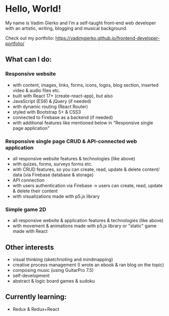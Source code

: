 # Hello, World!

My name is Vadim Gierko and I’m a self-taught front-end web developer with an artistic, writing, blogging and musical background.

Check out my portfolio: https://vadimgierko.github.io/frontend-developer-portfolio/

## What can I do:

### Responsive website
- with content, images, links, forms, icons, logos, blog section, inserted video & audio files etc.
- built with React 17+ (create-react-app), but also
- JavaScript (ES6) & jQuery (if needed)
- with dynamic routing (React Router)
- styled with Bootstrap 5+ & CSS3
- connected to Firebase as a backend (if needed)
- with additional features like mentioned below in "Responsive single page application"

### Responsive single page CRUD & API-connected web application
- all responsive website features & technologies (like above)
- with quizes, forms, surveys forms etc.
- with CRUD features, so you can create, read, update & delete content/ data (via Firebase database & storage)
- API connection
- with users authentication via Firebase -> users can create, read, update & delete their content
- with visualizations made with p5.js library

### Simple game 2D
- all responsive website & application features & technologies (like above)
- with movement & animations made with p5.js library or "static" game made with React

## Other interests

- visual thinking (sketchnoting and mindmapping)
- creative process management (I wrote an ebook & ran blog on the topic)
- composing music (using GuitarPro 7.5)
- self-development
- abstract & logic board games & sudoku

## Currently learning:
- Redux & Redux+React


